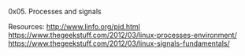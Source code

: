 0x05. Processes and signals

Resources: 	http://www.linfo.org/pid.html
		https://www.thegeekstuff.com/2012/03/linux-processes-environment/
		https://www.thegeekstuff.com/2012/03/linux-signals-fundamentals/
